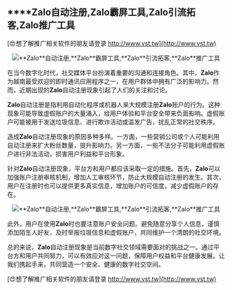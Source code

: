 ## ****Zalo**自动注册,**Zalo**霸屏工具,**Zalo**引流拓客,**Zalo**推广工具**

[😍想了解推广相关软件的朋友请登录 http://www.vst.tw](http://www.vst.tw)

 <center><img src="https://vst.tw/MP4/tuiguang/png/0.png" alt="**Zalo**自动注册,**Zalo**霸屏工具,**Zalo**引流拓客,**Zalo**推广工具"></center>

在当今数字化时代，社交媒体平台扮演着重要的沟通和连接角色。其中，**Zalo**作为越南最受欢迎的即时通讯应用程序之一，在用户群体中拥有广泛的影响力。然而，近期出现的**Zalo**自动注册现象引起了人们的关注和讨论。

**Zalo**自动注册是指利用自动化程序或机器人来大规模注册**Zalo**账户的行为。这种现象可能导致虚假账户的大量涌入，给用户体验和平台安全带来负面影响。虚假账户可能被用于发送垃圾信息、进行欺诈活动或滥发广告，扰乱正常的社交秩序。

造成**Zalo**自动注册现象的原因多种多样。一方面，一些营销公司或个人可能利用自动注册来扩大粉丝数量，提升影响力。另一方面，一些不法分子可能利用虚假账户进行非法活动，损害用户利益和平台形象。

针对**Zalo**自动注册现象，平台方和用户都应该采取一定的措施。首先，**Zalo**可以加强账户注册审核机制，增加人工审核环节，防止大规模自动注册的发生。其次，用户在注册时也可以提供更多真实信息，增加账户的可信度，减少虚假账户的存在。

 <center><img src="https://vst.tw/MP4/tuiguang/png/3.png" alt="**Zalo**自动注册,**Zalo**霸屏工具,**Zalo**引流拓客,**Zalo**推广工具"></center>

此外，用户在使用**Zalo**时也要注意账户安全问题。避免随意分享个人信息，谨慎添加陌生人好友，及时举报垃圾信息和虚假账户，共同维护一个清朗的社交环境。

总的来说，**Zalo**自动注册现象是当前数字社交领域需要面对的挑战之一。通过平台方和用户共同努力，可以有效应对这一问题，保障用户权益和平台健康发展。让我们携起手来，共同营造一个安全、健康的数字社交空间。

[😍想了解推广相关软件的朋友请登录 http://www.vst.tw](http://www.vst.tw)



